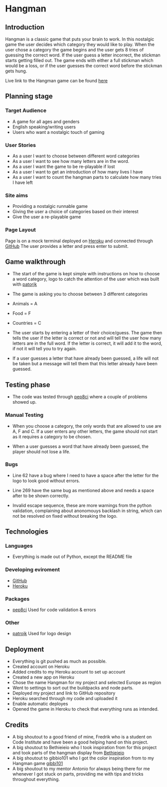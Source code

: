 # Hangman

## Introduction
Hangman is a classic game that puts your brain to work.
In this nostalgic game the user decides which category they would like to play.
When the user chose a category the game begins and the user gets 8 tries of guessing the correct word.
If the user guess a letter incorrect, the stickman starts getting filled out.
The game ends with either a full stickman which would be a loss, or if the user guesses the correct word before the stickman gets hung.

Live link to the Hangman game can be found [here](https://gomsur-hangman.herokuapp.com/)

## Planning stage
### Target Audience
- A game for all ages and genders
- English speaking/writing users
- Users who want a nostalgic touch of gaming

### User Stories
- As a user I want to choose between different word categories
- As a user I want to see how many letters are in the word.
- As a user I want the game to be re-playable if lost
- As a user I want to get an introduction of how many lives I have
- As a user I want to count the hangman parts to calculate how many tries I have left

### Site aims
- Providing a nostalgic runnable game
- Giving the user a choice of categories based on their interest
- Give the user a re-playable game

### Page Layout
Page is on a mock terminal deployed on [Heroku](https://dashboard.heroku.com/apps) and connected through [GitHub](https://github.com/)
The user provides a letter and press enter to submit.

## Game walkthrough
- The start of the game is kept simple with instructions on how to choose a word category, logo to catch the attention of the user which was built with [patorjk](https://patorjk.com/)

- The game is asking you to choose between 3 different categories
- Animals = A
- Food = F
- Countries = C

- The user starts by entering a letter of their choice/guess.
The game then tells the user if the letter is correct or not and will tell the user how many letters are in the full word.
If the letter is correct, it will add it to the word, if not it will tell you to try again.

- If a user guesses a letter that have already been guessed, a life will not be taken but a message will tell them that this letter already have been guessed.

## Testing phase
- The code was tested through [pep8ci](https://pep8ci.herokuapp.com/#) where a couple of problems showed up.

### Manual Testing
- When you choose a category, the only words that are allowed to use are A, F and C.
If a user enters any other letters, the game should not start as it requires a category to be chosen.

- When a user guesses a word that have already been guessed, the player should not lose a life.


### Bugs
- Line 62 have a bug where I need to have a space after the letter for the logo to look good without errors.

- Line 269 have the same bug as mentioned above and needs a space after to be shown correctly.

- Invalid escape sequence, these are more warnings from the python validation, complaining about anonomouys backlash in string, which can not be resolved on fixed without breaking the logo.

## Technologies
### Languages
- Everything is made out of Python, except the README file

### Developing eviroment
- [GitHub](https://github.com/)
- [Heroku](https://dashboard.heroku.com/apps/gomsur-hangman/deploy/github)

### Packages 
- [pep8ci](https://pep8ci.herokuapp.com/#) Used for code validation & errors

### Other
- [patrojk](https://patorjk.com/) Used for logo design

## Deployment
- Everything is git pushed as much as possible.
- Created account on Heroku
- Added credits to my Heroku account to set up account
- Created a new app on Heroku
- Chose the name Hangman for my project and selected Europe as region
- Went to settings to sort out the buildpacks and node parts.
- Deployed my project and link to GitHub repository
- Heroku searched through my code and uploaded it
- Enable automatic deployes
- Opened the game in Heroku to check that everything runs as intended.

## Credits
- A big shoutout to a good friend of mine, Fredrik who is a student on Code Institute and have been a good helping hand on this project.
- A big shoutout to Bethieieio who I took inspiration from for this project and took parts of the hangman display from [Bethieieio](https://github.com/Bethieieio/project-three-console-hangman/blob/main/run.py)
- A big shoutout to gibbio101 who I got the color inspiration from to my Hangman game [gibbi101](https://github.com/gibbo101/hangman/blob/main/run.py)
- A big shoutout to my mentor Antonio for always being there for me whenever I got stuck on parts, providing me with tips and tricks throughout everything.
